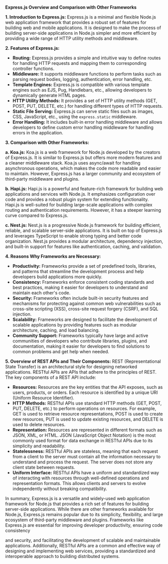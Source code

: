 **Express.js Overview and Comparison with Other Frameworks**

**1. Introduction to Express.js:**
Express.js is a minimal and flexible Node.js web application framework that provides a robust set of features for building web and mobile applications. It is designed to make the process of building server-side applications in Node.js simpler and more efficient by providing a wide range of HTTP utility methods and middleware.

**2. Features of Express.js:**
- **Routing:** Express.js provides a simple and intuitive way to define routes for handling HTTP requests and mapping them to corresponding controller functions.
- **Middleware:** It supports middleware functions to perform tasks such as parsing request bodies, logging, authentication, error handling, etc.
- **Template Engines:** Express.js is compatible with various template engines such as EJS, Pug, Handlebars, etc., allowing developers to dynamically generate HTML pages.
- **HTTP Utility Methods:** It provides a set of HTTP utility methods (GET, POST, PUT, DELETE, etc.) for handling different types of HTTP requests.
- **Static File Serving:** Express.js can serve static files such as images, CSS, JavaScript, etc., using the `express.static` middleware.
- **Error Handling:** It includes built-in error handling middleware and allows developers to define custom error handling middleware for handling errors in the application.

**3. Comparison with Other Frameworks:**

**a. Koa.js:**
Koa.js is a web framework for Node.js developed by the creators of Express.js. It is similar to Express.js but offers more modern features and a cleaner middleware stack. Koa.js uses async/await for handling asynchronous operations, which makes the code more readable and easier to maintain. However, Express.js has a larger community and ecosystem of third-party middleware and plugins.

**b. Hapi.js:**
Hapi.js is a powerful and feature-rich framework for building web applications and services with Node.js. It emphasizes configuration over code and provides a robust plugin system for extending functionality. Hapi.js is well-suited for building large-scale applications with complex routing and authentication requirements. However, it has a steeper learning curve compared to Express.js.

**c. Nest.js:**
Nest.js is a progressive Node.js framework for building efficient, reliable, and scalable server-side applications. It is built on top of Express.js and leverages TypeScript to enable strong typing and better code organization. Nest.js provides a modular architecture, dependency injection, and built-in support for features like authentication, caching, and validation.

**4. Reasons Why Frameworks are Necessary:**
- **Productivity:** Frameworks provide a set of predefined tools, libraries, and patterns that streamline the development process and help developers build applications more quickly.
- **Consistency:** Frameworks enforce consistent coding standards and best practices, making it easier for developers to understand and maintain each other's code.
- **Security:** Frameworks often include built-in security features and mechanisms for protecting against common web vulnerabilities such as cross-site scripting (XSS), cross-site request forgery (CSRF), and SQL injection.
- **Scalability:** Frameworks are designed to facilitate the development of scalable applications by providing features such as modular architecture, caching, and load balancing.
- **Community Support:** Frameworks typically have large and active communities of developers who contribute libraries, plugins, and documentation, making it easier for developers to find solutions to common problems and get help when needed.

**5. Overview of REST APIs and Their Components:**
REST (Representational State Transfer) is an architectural style for designing networked applications. RESTful APIs are APIs that adhere to the principles of REST. The key components of a REST API include:

- **Resources:** Resources are the key entities that the API exposes, such as users, products, or orders. Each resource is identified by a unique URI (Uniform Resource Identifier).
- **HTTP Methods:** RESTful APIs use standard HTTP methods (GET, POST, PUT, DELETE, etc.) to perform operations on resources. For example, GET is used to retrieve resource representations, POST is used to create new resources, PUT is used to update existing resources, and DELETE is used to delete resources.
- **Representation:** Resources are represented in different formats such as JSON, XML, or HTML. JSON (JavaScript Object Notation) is the most commonly used format for data exchange in RESTful APIs due to its simplicity and readability.
- **Statelessness:** RESTful APIs are stateless, meaning that each request from a client to the server must contain all the information necessary to understand and process the request. The server does not store any client state between requests.
- **Uniform Interface:** RESTful APIs have a uniform and standardized way of interacting with resources through well-defined operations and representation formats. This allows clients and servers to evolve independently without breaking compatibility.

In summary, Express.js is a versatile and widely-used web application framework for Node.js that provides a rich set of features for building server-side applications. While there are other frameworks available for Node.js, Express.js remains popular due to its simplicity, flexibility, and large ecosystem of third-party middleware and plugins. Frameworks like Express.js are essential for improving developer productivity, ensuring code consistency

 and security, and facilitating the development of scalable and maintainable applications. Additionally, RESTful APIs are a common and effective way of designing and implementing web services, providing a standardized and interoperable approach to building distributed systems.